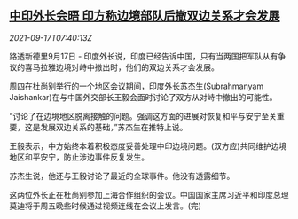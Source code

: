 <!--1631865662000-->
[中印外长会晤 印方称边境部队后撤双边关系才会发展](https://cn.reuters.com/article/india-china-foreign-ministers-meeting-09-idCNKBS2GD0KH)
------

<div><i>2021-09-17T07:40:13Z</i></div><p>路透新德里9月17日 - 印度外长说，印度已经告诉中国，只有当两国把军队从有争议的喜马拉雅边境对峙中撤出时，他们的双边关系才会发展。</p><p>周四在杜尚别举行的一个地区会议期间，印度外长苏杰生(Subrahmanyam Jaishankar)在与中国外交部长王毅会面时讨论了双方从对峙中撤出的可能性。</p><p>“讨论了在边境地区脱离接触的问题。强调这方面的进展对恢复和平与安宁至关重要，这是发展双边关系的基础，”苏杰生在推特上说。</p><p>王毅表示，中方始终本着积极态度妥善处理中印边境问题。(双方应)共同维护边境地区和平安宁，防止涉边事件反复发生。</p><p>苏杰生说，他还与王毅讨论了最近的全球事件。他没有透露细节。</p><p>这两位外长正在杜尚别参加上海合作组织的会议。中国国家主席习近平和印度总理莫迪将于周五晚些时候通过视频连线在会议上发言。(完)</p>
